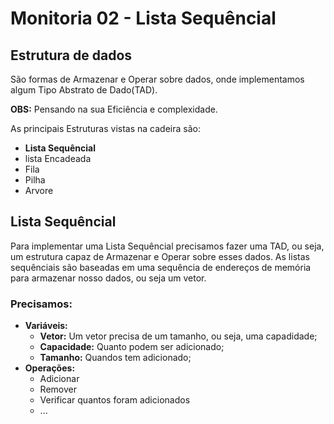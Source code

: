 # Monitoria 02 - Lista Sequêncial


## Estrutura de dados
São formas de Armazenar e Operar sobre dados, onde implementamos algum Tipo Abstrato de Dado(TAD).


**OBS:** Pensando na sua Eficiência e complexidade.

As principais Estruturas vistas na cadeira são:
* **Lista Sequêncial**
* lista Encadeada 
* Fila
* Pilha
* Arvore

## Lista Sequêncial
Para implementar uma Lista Sequêncial precisamos fazer uma TAD, ou seja, um estrutura capaz de Armazenar e Operar sobre esses dados. As listas sequênciais são baseadas em uma sequência de endereços de memória para armazenar nosso dados, ou seja um vetor.


### Precisamos:
* **Variáveis:**
    * **Vetor:** Um vetor precisa de um tamanho, ou seja, uma capadidade;
    * **Capacidade:** Quanto podem ser adicionado;
    * **Tamanho:** Quandos tem adicionado;
* **Operações:**
    * Adicionar
    * Remover
    * Verificar quantos foram adicionados
    * ...